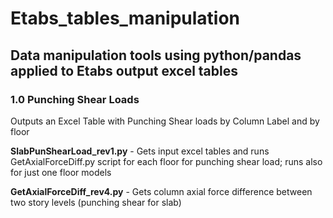 # Etabs_tables_manipulation
## Data manipulation tools using python/pandas applied to Etabs output excel tables

### 1.0 Punching Shear Loads ###
Outputs an Excel Table with Punching Shear loads by Column Label and by floor

**SlabPunShearLoad_rev1.py** - Gets input excel tables and runs GetAxialForceDiff.py script for each floor for punching shear load; runs also for just one floor models

**GetAxialForceDiff_rev4.py** - Gets column axial force difference between two story levels (punching shear for slab)
